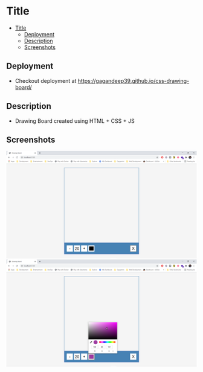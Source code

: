 # Title

- [Title](#title)
  - [Deployment](#deployment)
  - [Description](#description)
  - [Screenshots](#screenshots)

## Deployment

- Checkout deployment at <https://gagandeep39.github.io/css-drawing-board/>

## Description

- Drawing Board created using HTML + CSS + JS

## Screenshots

![Screenshot 1](./assets/screenshot_1.png)
![Screenshot 2](./assets/screenshot_2.png)
